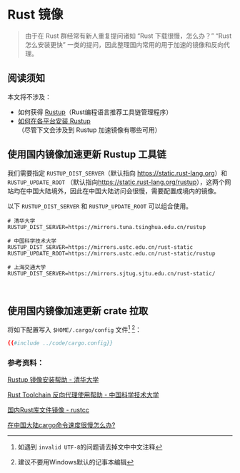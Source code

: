 # Rust 镜像

> 由于在 Rust 群经常有新人重复提问诸如 “Rust 下载很慢，怎么办？” “Rust 怎么安装更快” 一类的提问，因此整理国内常用的用于加速的镜像和反向代理。

## 阅读须知

本文将不涉及：

- 如何获得 [Rustup](https://github.com/rust-lang/rustup)（Rust编程语言推荐工具链管理程序）
- [如何在各平台安装 Rustup](https://www.rust-lang.org/zh-CN/tools/install) （尽管下文会涉及到 Rustup 加速镜像有哪些可用）

## 使用国内镜像加速更新 Rustup 工具链
我们需要指定 `RUSTUP_DIST_SERVER`（默认指向 <https://static.rust-lang.org>）和 `RUSTUP_UPDATE_ROOT` （默认指向<https://static.rust-lang.org/rustup>），这两个网站均在中国大陆境外，因此在中国大陆访问会很慢，需要配置成境内的镜像。

以下 `RUSTUP_DIST_SERVER` 和 `RUSTUP_UPDATE_ROOT` 可以组合使用。

```
# 清华大学
RUSTUP_DIST_SERVER=https://mirrors.tuna.tsinghua.edu.cn/rustup

# 中国科学技术大学
RUSTUP_DIST_SERVER=https://mirrors.ustc.edu.cn/rust-static
RUSTUP_UPDATE_ROOT=https://mirrors.ustc.edu.cn/rust-static/rustup

# 上海交通大学
RUSTUP_DIST_SERVER=https://mirrors.sjtug.sjtu.edu.cn/rust-static/
```
​
## 使用国内镜像加速更新 crate 拉取
将如下配置写入 `$HOME/.cargo/config` 文件[^1] [^2]：

```toml
{{#include ../code/cargo.config}}
```

### 参考资料：
[Rustup 镜像安装帮助 - 清华大学](https://mirrors.tuna.tsinghua.edu.cn/help/rustup/)

[Rust Toolchain 反向代理使用帮助 - 中国科学技术大学](https://mirrors.ustc.edu.cn/help/rust-static.html)

[国内Rust库文件镜像 - rustcc](https://rustcc.cn/article?id=0d125ec2-08fe-427a-9328-69cba6c4795c)

[在中国大陆cargo命令速度很慢怎么办?](https://github.com/rustcc/RustFAQ#%E5%9C%A8%E4%B8%AD%E5%9B%BD%E5%A4%A7%E9%99%86cargo%E5%91%BD%E4%BB%A4%E9%80%9F%E5%BA%A6%E5%BE%88%E6%85%A2%E6%80%8E%E4%B9%88%E5%8A%9E)

[^1]: 如遇到 `invalid UTF-8`的问题请去掉文中中文注释

[^2]: 建议不要用Windows默认的记事本编辑
